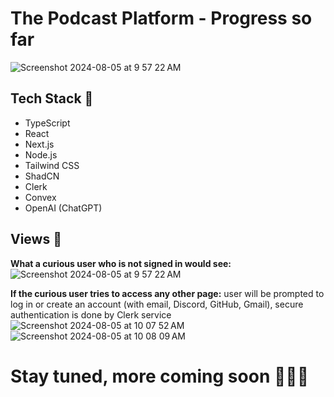 # The Podcast Platform - Progress so far

![Screenshot 2024-08-05 at 9 57 22 AM](https://github.com/user-attachments/assets/6f8e1834-5df0-4e3a-bcc2-dc3f29ed8c58)

## Tech Stack 🧰
- TypeScript
- React
- Next.js
- Node.js
- Tailwind CSS
- ShadCN
- Clerk
- Convex
- OpenAI (ChatGPT)

## Views 🧐
**What a curious user who is not signed in would see:**
![Screenshot 2024-08-05 at 9 57 22 AM](https://github.com/user-attachments/assets/6f8e1834-5df0-4e3a-bcc2-dc3f29ed8c58)

**If the curious user tries to access any other page:** user will be prompted to log in or create an account (with email, Discord, GitHub, Gmail), secure authentication is done by Clerk service
![Screenshot 2024-08-05 at 10 07 52 AM](https://github.com/user-attachments/assets/9c38b03d-c374-43ca-91a4-9b2e872ab8d7)
![Screenshot 2024-08-05 at 10 08 09 AM](https://github.com/user-attachments/assets/304a116a-b98a-4d9b-a218-eb825e93128c)

# Stay tuned, more coming soon 🧑🏾‍💻 





